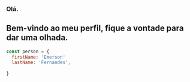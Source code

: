 ### Olá.

## Bem-vindo ao meu perfil, fique a vontade para dar uma olhada.

```javascript
const person = {
  firstName: 'Emerson'
  lastName: 'Fernandes',
  
}
```

